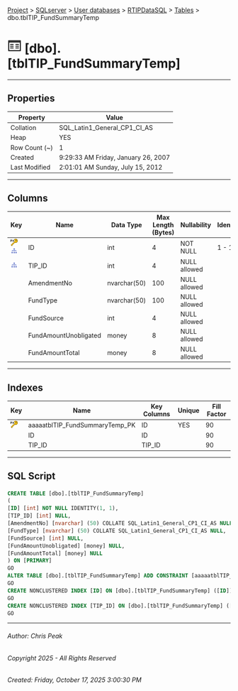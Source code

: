 #### 

[Project](../../../../index.md) > [SQLserver](../../../index.md) > [User databases](../../index.md) > [RTIPDataSQL](../index.md) > [Tables](Tables.md) > dbo.tblTIP_FundSummaryTemp

# ![Tables](../../../../Images/Table32.png) [dbo].[tblTIP_FundSummaryTemp]

---

## <a name="#properties"></a>Properties

| Property | Value |
|---|---|
| Collation | SQL_Latin1_General_CP1_CI_AS |
| Heap | YES |
| Row Count (~) | 1 |
| Created | 9:29:33 AM Friday, January 26, 2007 |
| Last Modified | 2:01:01 AM Sunday, July 15, 2012 |


---

## <a name="#columns"></a>Columns

| Key | Name | Data Type | Max Length (Bytes) | Nullability | Identity |
|---|---|---|---|---|---|
| [![Primary Key aaaaatblTIP_FundSummaryTemp_PK: ID](../../../../Images/pk.png)](#indexes)[![Indexes ID](../../../../Images/Index.png)](#indexes) | ID | int | 4 | NOT NULL | 1 - 1 |
| [![Indexes TIP_ID](../../../../Images/Index.png)](#indexes) | TIP_ID | int | 4 | NULL allowed |  |
|  | AmendmentNo | nvarchar(50) | 100 | NULL allowed |  |
|  | FundType | nvarchar(50) | 100 | NULL allowed |  |
|  | FundSource | int | 4 | NULL allowed |  |
|  | FundAmountUnobligated | money | 8 | NULL allowed |  |
|  | FundAmountTotal | money | 8 | NULL allowed |  |


---

## <a name="#indexes"></a>Indexes

| Key | Name | Key Columns | Unique | Fill Factor |
|---|---|---|---|---|
| [![Primary Key aaaaatblTIP_FundSummaryTemp_PK: ID](../../../../Images/pk.png)](#indexes) | aaaaatblTIP_FundSummaryTemp_PK | ID | YES | 90 |
|  | ID | ID |  | 90 |
|  | TIP_ID | TIP_ID |  | 90 |


---

## <a name="#sqlscript"></a>SQL Script

```sql
CREATE TABLE [dbo].[tblTIP_FundSummaryTemp]
(
[ID] [int] NOT NULL IDENTITY(1, 1),
[TIP_ID] [int] NULL,
[AmendmentNo] [nvarchar] (50) COLLATE SQL_Latin1_General_CP1_CI_AS NULL,
[FundType] [nvarchar] (50) COLLATE SQL_Latin1_General_CP1_CI_AS NULL,
[FundSource] [int] NULL,
[FundAmountUnobligated] [money] NULL,
[FundAmountTotal] [money] NULL
) ON [PRIMARY]
GO
ALTER TABLE [dbo].[tblTIP_FundSummaryTemp] ADD CONSTRAINT [aaaaatblTIP_FundSummaryTemp_PK] PRIMARY KEY NONCLUSTERED ([ID]) ON [PRIMARY]
GO
CREATE NONCLUSTERED INDEX [ID] ON [dbo].[tblTIP_FundSummaryTemp] ([ID]) ON [PRIMARY]
GO
CREATE NONCLUSTERED INDEX [TIP_ID] ON [dbo].[tblTIP_FundSummaryTemp] ([TIP_ID]) ON [PRIMARY]
GO

```


---

###### Author:  Chris Peak

###### Copyright 2025 - All Rights Reserved

###### Created: Friday, October 17, 2025 3:00:30 PM

